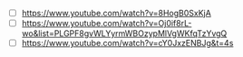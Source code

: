 
- [ ] https://www.youtube.com/watch?v=8HogB0SxKjA
- [ ] https://www.youtube.com/watch?v=Oj0if8rL-wo&list=PLGPF8gvWLYyrmWBOzypMlVgWKfqTzYvgQ
- [ ] https://www.youtube.com/watch?v=cY0JxzENBJg&t=4s
